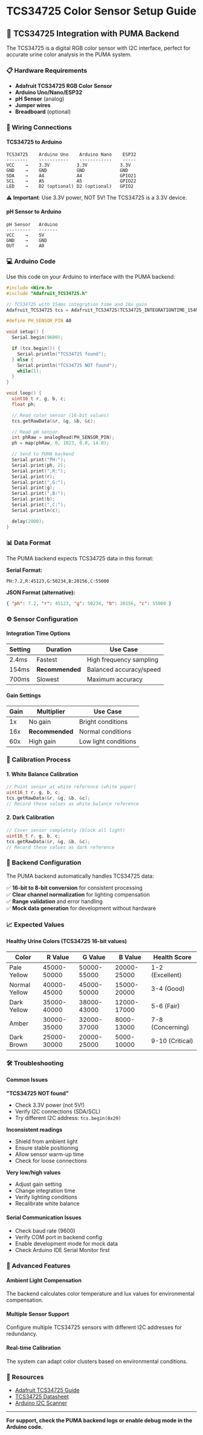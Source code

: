 # TCS34725 Color Sensor Setup Guide

## 🔬 TCS34725 Integration with PUMA Backend

The TCS34725 is a digital RGB color sensor with I2C interface, perfect for accurate urine color analysis in the PUMA system.

### 📋 Hardware Requirements

- **Adafruit TCS34725 RGB Color Sensor**
- **Arduino Uno/Nano/ESP32**
- **pH Sensor** (analog)
- **Jumper wires**
- **Breadboard** (optional)

### 🔌 Wiring Connections

#### TCS34725 to Arduino

```
TCS34725    Arduino Uno    Arduino Nano    ESP32
--------    -----------    ------------    -----
VCC    →    3.3V          3.3V            3.3V
GND    →    GND           GND             GND
SDA    →    A4            A4              GPIO21
SCL    →    A5            A5              GPIO22
LED    →    D2 (optional) D2 (optional)   GPIO2
```

⚠️ **Important**: Use 3.3V power, NOT 5V! The TCS34725 is a 3.3V device.

#### pH Sensor to Arduino

```
pH Sensor   Arduino
---------   -------
VCC    →    5V
GND    →    GND
OUT    →    A0
```

### 💻 Arduino Code

Use this code on your Arduino to interface with the PUMA backend:

```cpp
#include <Wire.h>
#include "Adafruit_TCS34725.h"

// TCS34725 with 154ms integration time and 16x gain
Adafruit_TCS34725 tcs = Adafruit_TCS34725(TCS34725_INTEGRATIONTIME_154MS, TCS34725_GAIN_16X);

#define PH_SENSOR_PIN A0

void setup() {
  Serial.begin(9600);

  if (tcs.begin()) {
    Serial.println("TCS34725 found");
  } else {
    Serial.println("TCS34725 NOT found");
    while(1);
  }
}

void loop() {
  uint16_t r, g, b, c;
  float ph;

  // Read color sensor (16-bit values)
  tcs.getRawData(&r, &g, &b, &c);

  // Read pH sensor
  int phRaw = analogRead(PH_SENSOR_PIN);
  ph = map(phRaw, 0, 1023, 0.0, 14.0);

  // Send to PUMA backend
  Serial.print("PH:");
  Serial.print(ph, 2);
  Serial.print(",R:");
  Serial.print(r);
  Serial.print(",G:");
  Serial.print(g);
  Serial.print(",B:");
  Serial.print(b);
  Serial.print(",C:");
  Serial.println(c);

  delay(2000);
}
```

### 📊 Data Format

The PUMA backend expects TCS34725 data in this format:

**Serial Format:**

```
PH:7.2,R:45123,G:50234,B:20156,C:55000
```

**JSON Format (alternative):**

```json
{ "ph": 7.2, "r": 45123, "g": 50234, "b": 20156, "c": 55000 }
```

### ⚙️ Sensor Configuration

#### Integration Time Options

| Setting | Duration        | Use Case                |
| ------- | --------------- | ----------------------- |
| 2.4ms   | Fastest         | High frequency sampling |
| 154ms   | **Recommended** | Balanced accuracy/speed |
| 700ms   | Slowest         | Maximum accuracy        |

#### Gain Settings

| Gain | Multiplier      | Use Case             |
| ---- | --------------- | -------------------- |
| 1x   | No gain         | Bright conditions    |
| 16x  | **Recommended** | Normal conditions    |
| 60x  | High gain       | Low light conditions |

### 🎯 Calibration Process

#### 1. White Balance Calibration

```cpp
// Point sensor at white reference (white paper)
uint16_t r, g, b, c;
tcs.getRawData(&r, &g, &b, &c);
// Record these values as white balance reference
```

#### 2. Dark Calibration

```cpp
// Cover sensor completely (block all light)
uint16_t r, g, b, c;
tcs.getRawData(&r, &g, &b, &c);
// Record these values as dark reference
```

### 🔧 Backend Configuration

The PUMA backend automatically handles TCS34725 data:

✅ **16-bit to 8-bit conversion** for consistent processing  
✅ **Clear channel normalization** for lighting compensation  
✅ **Range validation** and error handling  
✅ **Mock data generation** for development without hardware

### 📈 Expected Values

#### Healthy Urine Colors (TCS34725 16-bit values)

| Color         | R Value     | G Value     | B Value     | Health Score     |
| ------------- | ----------- | ----------- | ----------- | ---------------- |
| Pale Yellow   | 45000-50000 | 50000-55000 | 20000-25000 | 1-2 (Excellent)  |
| Normal Yellow | 40000-45000 | 45000-50000 | 15000-20000 | 3-4 (Good)       |
| Dark Yellow   | 35000-40000 | 38000-43000 | 12000-17000 | 5-6 (Fair)       |
| Amber         | 30000-35000 | 32000-37000 | 8000-13000  | 7-8 (Concerning) |
| Dark Brown    | 25000-30000 | 20000-25000 | 5000-10000  | 9-10 (Critical)  |

### 🛠️ Troubleshooting

#### Common Issues

**"TCS34725 NOT found"**

- Check 3.3V power (not 5V!)
- Verify I2C connections (SDA/SCL)
- Try different I2C address: `tcs.begin(0x29)`

**Inconsistent readings**

- Shield from ambient light
- Ensure stable positioning
- Allow sensor warm-up time
- Check for loose connections

**Very low/high values**

- Adjust gain setting
- Change integration time
- Verify lighting conditions
- Recalibrate white balance

#### Serial Communication Issues

- Check baud rate (9600)
- Verify COM port in backend config
- Enable development mode for mock data
- Check Arduino IDE Serial Monitor first

### 📝 Advanced Features

#### Ambient Light Compensation

The backend calculates color temperature and lux values for environmental compensation.

#### Multiple Sensor Support

Configure multiple TCS34725 sensors with different I2C addresses for redundancy.

#### Real-time Calibration

The system can adapt color clusters based on environmental conditions.

### 🔗 Resources

- [Adafruit TCS34725 Guide](https://learn.adafruit.com/adafruit-color-sensors)
- [TCS34725 Datasheet](https://cdn-shop.adafruit.com/datasheets/TCS34725.pdf)
- [Arduino I2C Scanner](https://playground.arduino.cc/Main/I2cScanner/)

---

**For support, check the PUMA backend logs or enable debug mode in the Arduino code.**

